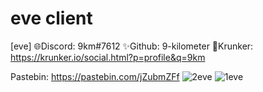 # eve client
  [eve]
 🌐Discord: 9km#7612 ✨Github: 9-kilometer 🧊Krunker: https://krunker.io/social.html?p=profile&q=9km
 
  Pastebin: https://pastebin.com/jZubmZFf
![2eve](https://user-images.githubusercontent.com/116560604/223132387-64d8a3ae-6196-4fb1-80b3-0a0fc1fca5b1.PNG)
![1eve](https://user-images.githubusercontent.com/116560604/223132430-99fcb781-8cea-4a4f-972a-a16d4fb3a7f1.PNG)
